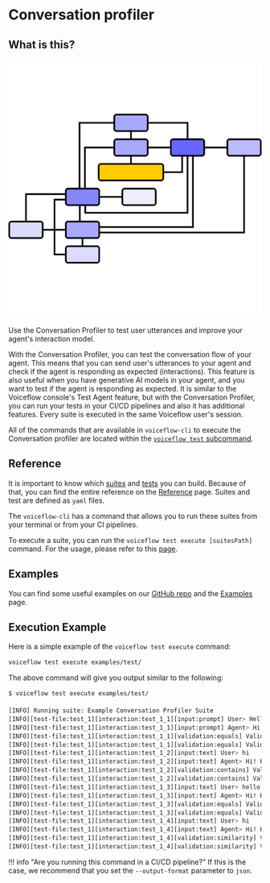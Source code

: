 # Conversation profiler

## What is this?

<p align="center">
  <img alt="Flow" src="/images/flow.png" style="height:512px;width:512px" />
</p>

Use the Conversation Profiler to test user utterances and improve your agent's interaction model.

With the Conversation Profiler, you can test the conversation flow of your agent. This means that you can send user's utterances to your agent and check if the agent is responding as expected (interactions). This feature is also useful when you have generative AI models in your agent, and you want to test if the agent is responding as expected. It is similar to the Voiceflow console's Test Agent feature, but with the Conversation Profiler, you can run your tests in your CI/CD pipelines and also it has additional features. Every suite is executed in the same Voiceflow user's session.

All of the commands that are available in `voiceflow-cli` to execute the Conversation profiler are located within the [`voiceflow test` subcommand](/cmd/voiceflow_test).

## Reference

It is important to know which [suites](/tests/suites) and [tests](/tests/tests) you can build. Because of that, you can find the entire reference on the [Reference](/tests/suites) page. Suites and test are defined as `yaml` files.

The `voiceflow-cli` has a command that allows you to run these suites from your terminal or from your CI pipelines.

To execute a suite, you can run the `voiceflow test execute [suitesPath]` command. For the usage, please refer to this [page](/cmd/voiceflow_test).

## Examples

You can find some useful examples on our [GitHub repo](https://github.com/xavidop/voiceflow-cli/tree/main/examples) and the [Examples](/tests/examples) page.


## Execution Example

Here is a simple example of the `voiceflow test execute` command:

```sh
voiceflow test execute examples/test/
```

The above command will give you output similar to the following:

```sh
$ voiceflow test execute examples/test/

[INFO] Running suite: Example Conversation Profiler Suite
[INFO][test-file:test_1][interaction:test_1_1][input:prompt] User> Hello! (auto-generated from prompt: "give me a one line hello")
[INFO][test-file:test_1][interaction:test_1_1][input:prompt] Agent> Hi! How are you doing?
[INFO][test-file:test_1][interaction:test_1_1][validation:equals] Validation with value "hi" 
[INFO][test-file:test_1][interaction:test_1_1][validation:equals] Validation configuration: {CaseSensitive:false}
[INFO][test-file:test_1][interaction:test_1_2][input:text] User> hi
[INFO][test-file:test_1][interaction:test_1_2][input:text] Agent> Hi! How are you doing?
[INFO][test-file:test_1][interaction:test_1_2][validation:contains] Validation with value "hi" 
[INFO][test-file:test_1][interaction:test_1_2][validation:contains] Validation configuration: {CaseSensitive:false}
[INFO][test-file:test_1][interaction:test_1_3][input:text] User> hello
[INFO][test-file:test_1][interaction:test_1_3][input:text] Agent> Hi! How are you doing?
[INFO][test-file:test_1][interaction:test_1_3][validation:equals] Validation with value "hello" 
[INFO][test-file:test_1][interaction:test_1_3][validation:equals] Validation configuration: {CaseSensitive:false}
[INFO][test-file:test_1][interaction:test_1_4][input:text] User> hi
[INFO][test-file:test_1][interaction:test_1_4][input:text] Agent> Hi! How are you doing?
[INFO][test-file:test_1][interaction:test_1_4][validation:similarity] Validation with value "hello" 
[INFO][test-file:test_1][interaction:test_1_4][validation:similarity] Validation configuration: {CaseSensitive:false InsertCost:0 DeleteCost:0 ReplaceCost:0}
```

!!! info "Are you running this command in a CI/CD pipeline?"
    If this is the case, we recommend that you set the `--output-format` parameter to `json`.
